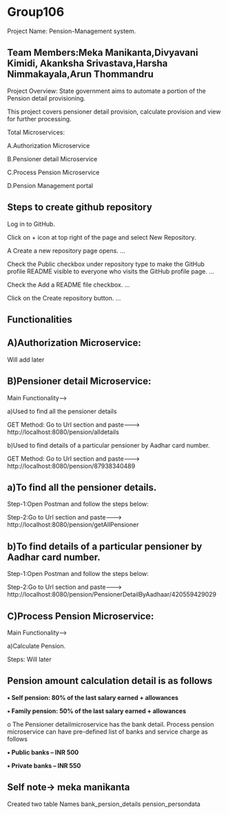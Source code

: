 # Group106

Project Name: Pension-Management system.

Team Members:Meka Manikanta,Divyavani Kimidi, Akanksha Srivastava,Harsha Nimmakayala,Arun Thommandru
---------------

Project Overview:
State government aims to automate a portion of the Pension detail provisioning.

This project covers pensioner detail provision, calculate provision and view for further processing.

Total Microservices:

A.Authorization Microservice

B.Pensioner detail Microservice

C.Process Pension Microservice

D.Pension Management portal

Steps to create github repository
---------------
Log in to GitHub.

Click on + icon at top right of the page and select New Repository.

A Create a new repository page opens. ...

Check the Public checkbox under repository type to make the GitHub profile README visible to everyone who visits the GitHub profile page. ...

Check the Add a README file checkbox. ...

Click on the Create repository button. ...

Functionalities
---------------

A)Authorization Microservice:
-----------------------------

Will add later

B)Pensioner detail Microservice:
--------------------------------

Main Functionality-->

a)Used to find all the pensioner details

GET Method: Go to Url section and paste---> http://localhost:8080/pension/alldetails

b)Used to find details of a particular pensioner by Aadhar card number. 

GET Method: Go to Url section and paste---> http://localhost:8080/pension/87938340489


a)To find all the pensioner details.
------------------------------------

Step-1:Open Postman and follow the steps below:
 
Step-2:Go to Url section and paste---> http://localhost:8080/pension/getAllPensioner

b)To find details of a particular pensioner by Aadhar card number.
-----------------------------------------------------------------

Step-1:Open Postman and follow the steps below:

Step-2:Go to Url section and paste---> http://localhost:8080/pension/PensionerDetailByAadhaar/420559429029

C)Process Pension Microservice:
-------------------------------

Main Functionality-->

a)Calculate Pension.

Steps: Will later

Pension amount calculation detail is as follows
------------------------------------------------
**▪ Self pension: 80% of the last salary earned + allowances**

**▪ Family pension: 50% of the last salary earned + allowances**

o The Pensioner detailmicroservice has the bank detail. Process pension microservice can have pre-defined list of banks and service charge as follows

**▪ Public banks – INR 500**

**▪ Private banks – INR 550**
 

Self note-> meka manikanta
---------
Created two table
Names
bank_persion_details
pension_persondata
